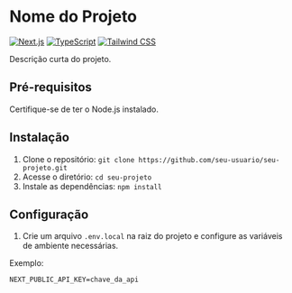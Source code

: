 # Nome do Projeto

[![Next.js](https://img.shields.io/badge/Next.js-^14.0.0-brightgreen)](https://nextjs.org/)
[![TypeScript](https://img.shields.io/badge/TypeScript-^4.5.0-blue)](https://www.typescriptlang.org/)
[![Tailwind CSS](https://img.shields.io/badge/Tailwind%20CSS-^3.0.0-orange)](https://tailwindcss.com/)

Descrição curta do projeto.

## Pré-requisitos

Certifique-se de ter o Node.js instalado.

## Instalação

1. Clone o repositório: `git clone https://github.com/seu-usuario/seu-projeto.git`
2. Acesse o diretório: `cd seu-projeto`
3. Instale as dependências: `npm install`

## Configuração

1. Crie um arquivo `.env.local` na raiz do projeto e configure as variáveis de ambiente necessárias.

Exemplo:

```env
NEXT_PUBLIC_API_KEY=chave_da_api
